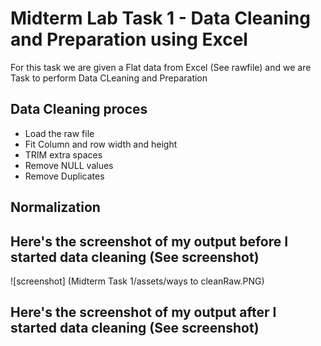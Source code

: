 
# Midterm Lab Task 1 - Data Cleaning and Preparation using Excel
For this task we are given a Flat data from Excel (See rawfile) and we are Task to perform Data CLeaning and Preparation 
## Data Cleaning proces
- Load the raw file
- Fit Column and row width and height
- TRIM extra spaces
- Remove NULL values
- Remove Duplicates
## Normalization 
## Here's the screenshot of my output before I started data cleaning (See screenshot)
![screenshot] (Midterm Task 1/assets/ways to cleanRaw.PNG)
## Here's the screenshot of my output after I started data cleaning (See screenshot)
